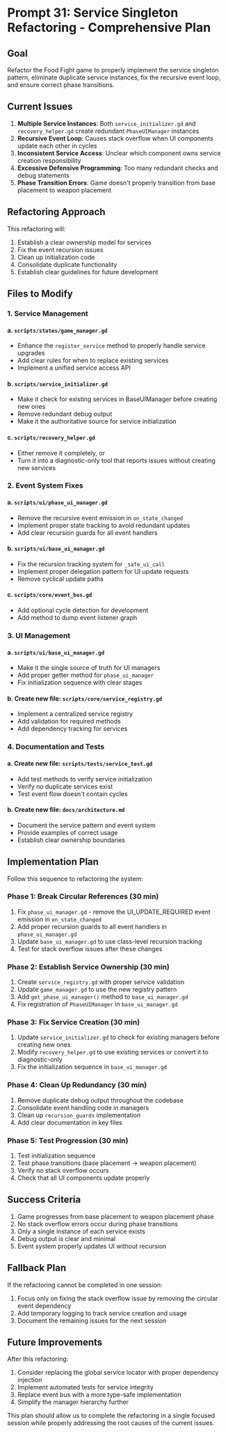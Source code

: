 # Prompt 31: Service Singleton Refactoring - Comprehensive Plan

## Goal
Refactor the Food Fight game to properly implement the service singleton pattern, eliminate duplicate service instances, fix the recursive event loop, and ensure correct phase transitions.

## Current Issues

1. **Multiple Service Instances**: Both `service_initializer.gd` and `recovery_helper.gd` create redundant `PhaseUIManager` instances
2. **Recursive Event Loop**: Causes stack overflow when UI components update each other in cycles
3. **Inconsistent Service Access**: Unclear which component owns service creation responsibility
4. **Excessive Defensive Programming**: Too many redundant checks and debug statements
5. **Phase Transition Errors**: Game doesn't properly transition from base placement to weapon placement

## Refactoring Approach

This refactoring will:
1. Establish a clear ownership model for services
2. Fix the event recursion issues
3. Clean up initialization code
4. Consolidate duplicate functionality
5. Establish clear guidelines for future development

## Files to Modify

### 1. Service Management

#### a. `scripts/states/game_manager.gd`
- Enhance the `register_service` method to properly handle service upgrades
- Add clear rules for when to replace existing services
- Implement a unified service access API

#### b. `scripts/service_initializer.gd`
- Make it check for existing services in BaseUIManager before creating new ones
- Remove redundant debug output
- Make it the authoritative source for service initialization

#### c. `scripts/recovery_helper.gd`
- Either remove it completely, or
- Turn it into a diagnostic-only tool that reports issues without creating new services

### 2. Event System Fixes

#### a. `scripts/ui/phase_ui_manager.gd`
- Remove the recursive event emission in `on_state_changed`
- Implement proper state tracking to avoid redundant updates
- Add clear recursion guards for all event handlers

#### b. `scripts/ui/base_ui_manager.gd`
- Fix the recursion tracking system for `_safe_ui_call`
- Implement proper delegation pattern for UI update requests
- Remove cyclical update paths

#### c. `scripts/core/event_bus.gd`
- Add optional cycle detection for development
- Add method to dump event listener graph

### 3. UI Management

#### a. `scripts/ui/base_ui_manager.gd`
- Make it the single source of truth for UI managers
- Add proper getter method for `phase_ui_manager`
- Fix initialization sequence with clear stages

#### b. Create new file: `scripts/core/service_registry.gd`
- Implement a centralized service registry
- Add validation for required methods
- Add dependency tracking for services

### 4. Documentation and Tests

#### a. Create new file: `scripts/tests/service_test.gd`
- Add test methods to verify service initialization
- Verify no duplicate services exist
- Test event flow doesn't contain cycles

#### b. Create new file: `docs/architecture.md`
- Document the service pattern and event system
- Provide examples of correct usage
- Establish clear ownership boundaries

## Implementation Plan

Follow this sequence to refactoring the system:

### Phase 1: Break Circular References (30 min)
1. Fix `phase_ui_manager.gd` - remove the UI_UPDATE_REQUIRED event emission in `on_state_changed`
2. Add proper recursion guards to all event handlers in `phase_ui_manager.gd`
3. Update `base_ui_manager.gd` to use class-level recursion tracking
4. Test for stack overflow issues after these changes

### Phase 2: Establish Service Ownership (30 min)
1. Create `service_registry.gd` with proper service validation
2. Update `game_manager.gd` to use the new registry pattern
3. Add `get_phase_ui_manager()` method to `base_ui_manager.gd`
4. Fix registration of `PhaseUIManager` in `base_ui_manager.gd`

### Phase 3: Fix Service Creation (30 min)
1. Update `service_initializer.gd` to check for existing managers before creating new ones
2. Modify `recovery_helper.gd` to use existing services or convert it to diagnostic-only
3. Fix the initialization sequence in `base_ui_manager.gd`

### Phase 4: Clean Up Redundancy (30 min)
1. Remove duplicate debug output throughout the codebase
2. Consolidate event handling code in managers
3. Clean up `recursion_guards` implementation
4. Add clear documentation in key files

### Phase 5: Test Progression (30 min)
1. Test initialization sequence
2. Test phase transitions (base placement → weapon placement)
3. Verify no stack overflow occurs
4. Check that all UI components update properly

## Success Criteria

1. Game progresses from base placement to weapon placement phase
2. No stack overflow errors occur during phase transitions
3. Only a single instance of each service exists
4. Debug output is clear and minimal
5. Event system properly updates UI without recursion

## Fallback Plan

If the refactoring cannot be completed in one session:

1. Focus only on fixing the stack overflow issue by removing the circular event dependency
2. Add temporary logging to track service creation and usage
3. Document the remaining issues for the next session

## Future Improvements

After this refactoring:

1. Consider replacing the global service locator with proper dependency injection
2. Implement automated tests for service integrity
3. Replace event bus with a more type-safe implementation
4. Simplify the manager hierarchy further

This plan should allow us to complete the refactoring in a single focused session while properly addressing the root causes of the current issues.